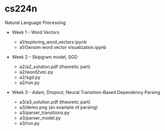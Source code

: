 # cs224n
Natural Language Processing

* Week 1 - Word Vectors
  - a1/exploring_word_vectors.ipynb
  - a1/Gensim word vector visualization.ipynb

* Week 2 - Skipgram model, SGD
  - a2/a2_solution.pdf (theoretic part)
  - a2/word2vec.py
  - a2/sgd.py
  - a2/run.py
  
* Week 3 - Adam, Dropout, Neural Transition-Based Dependency Parsing
  - a3/a3_solution.pdf (theoretic part)
  - a3/demo.png (an example of parsing)
  - a3/parser_transitions.py
  - a3/parser_model.py
  - a3/run.py
